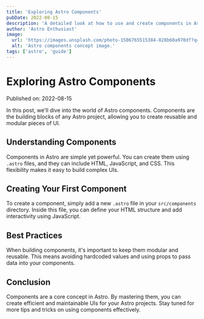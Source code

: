 ```yaml
---
title: 'Exploring Astro Components'
pubDate: 2022-08-15
description: 'A detailed look at how to use and create components in Astro.'
author: 'Astro Enthusiast'
image:
  url: 'https://images.unsplash.com/photo-1506765515384-028b60a970df?q=80&w=2074&auto=format&fit=crop&ixlib=rb-4.0.3&ixid=M3wxMjA3fDB8MHxwaG90by1wYWdlfHx8fGVufDB8fHx8fA%3D%3D'
  alt: 'Astro components concept image.'
tags: ['astro', 'guide']
---
```


# Exploring Astro Components

Published on: 2022-08-15

In this post, we'll dive into the world of Astro components. Components are the building blocks of any Astro project, allowing you to create reusable and modular pieces of UI.

## Understanding Components

Components in Astro are simple yet powerful. You can create them using `.astro` files, and they can include HTML, JavaScript, and CSS. This flexibility makes it easy to build complex UIs.

## Creating Your First Component

To create a component, simply add a new `.astro` file in your `src/components` directory. Inside this file, you can define your HTML structure and add interactivity using JavaScript.

## Best Practices

When building components, it's important to keep them modular and reusable. This means avoiding hardcoded values and using props to pass data into your components.

## Conclusion

Components are a core concept in Astro. By mastering them, you can create efficient and maintainable UIs for your Astro projects. Stay tuned for more tips and tricks on using components effectively.
